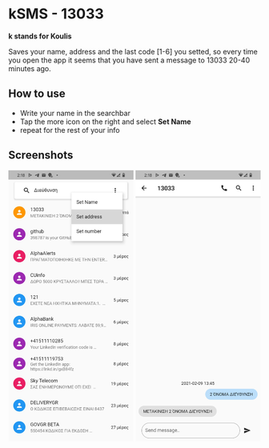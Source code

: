 # kSMS - 13033

**k stands for Koulis**

Saves your name, address and the last code [1-6] you setted, so every time you open the
app it seems that you have sent a message to 13033 20-40 minutes ago.

## How to use

- Write your name in the searchbar
- Tap the more icon on the right and select **Set Name**
- repeat for the rest of your info

## Screenshots
<img src="./screenshots/home.jpg" width="250">
<img src="./screenshots/chatview.jpg" width="250">
